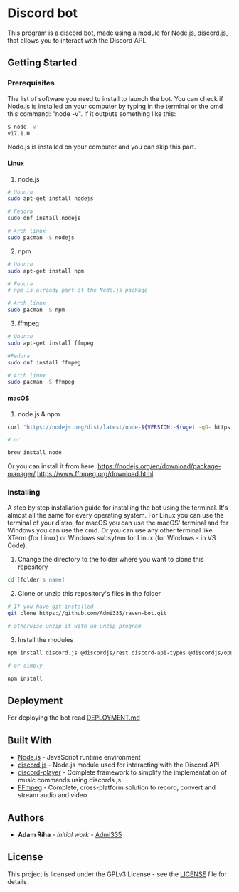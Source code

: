 # Discord bot

This program is a discord bot, made using a module for Node.js, discord.js, that allows you to interact with the Discord API.

## Getting Started

### Prerequisites

The list of software you need to install to launch the bot.
You can check if Node.js is installed on your computer by typing in the terminal or the cmd this command: "node -v". If it outputs something like this:

```bash
$ node -v
v17.1.0
```

Node.js is installed on your computer and you can skip this part.

#### Linux

1. node.js

```bash
# Ubuntu
sudo apt-get install nodejs

# Fedora
sudo dnf install nodejs

# Arch linux
sudo pacman -S nodejs
```

2. npm

```bash
# Ubuntu
sudo apt-get install npm

# Fedora
# npm is already part of the Node.js package

# Arch linux
sudo pacman -S npm
```

3. ffmpeg

```bash
# Ubuntu
sudo apt-get install ffmpeg

#Fedora
sudo dnf install ffmpeg

# Arch linux
sudo pacman -S ffmpeg
```

#### macOS

1. node.js & npm

```bash
curl "https://nodejs.org/dist/latest/node-${VERSION:-$(wget -qO- https://nodejs.org/dist/latest/ | sed -nE 's|.*>node-(.*)\.pkg</a>.*|\1|p')}.pkg" > "$HOME/Downloads/node-latest.pkg" && sudo installer -store -pkg "$HOME/Downloads/node-latest.pkg" -target "/"

# or

brew install node
```

Or you can install it from here:
https://nodejs.org/en/download/package-manager/
https://www.ffmpeg.org/download.html

### Installing

A step by step installation guide for installing the bot using the terminal.
It's almost all the same for every operating system.
For Linux you can use the terminal of your distro, for macOS you can use the macOS' terminal and for Windows you can use the cmd.
Or you can use any other terminal like XTerm (for Linux) or Windows subsytem for Linux (for Windows - in VS Code).

1. Change the directory to the folder where you want to clone this repository

```bash
cd [folder's name]
```

2. Clone or unzip this repository's files in the folder

```bash
# If you have git installed
git clone https://github.com/Admi335/raven-bot.git

# otherwise unzip it with an unzip program
```

3. Install the modules

```bash
npm install discord.js @discordjs/rest discord-api-types @discordjs/opus discord-player ffmpeg fluent-ffmpeg

# or simply

npm install
```

## Deployment

For deploying the bot read [DEPLOYMENT.md](DEPLOYMENT.md)

## Built With

- [Node.js](https://nodejs.org/) - JavaScript runtime environment
- [discord.js](https://discord.js.org/) - Node.js module used for interacting with the Discord API
- [discord-player](https://discord-player.js.org/) - Complete framework to simplify the implementation of music commands using discords.js
- [FFmpeg](https://ffmpeg.org/) - Complete, cross-platform solution to record, convert and stream audio and video

## Authors

- **Adam Říha** - _Initial work_ - [Admi335](https://github.com/Admi335)

## License

This project is licensed under the GPLv3 License - see the [LICENSE](LICENSE) file for details
